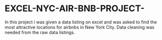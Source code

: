 # EXCEL-NYC-AIR-BNB-PROJECT-
In this project i was given a data listing on excel and was asked to find the most attractive locations for airbnbs in New York City. Data cleaning was needed from the raw data listings.
